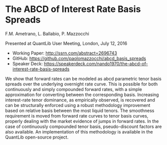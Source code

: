 # The ABCD of Interest Rate Basis Spreads
F.M. Ametrano, L. Ballabio, P. Mazzocchi

Presented at QuantLib User Meeting, London, July 12, 2016

- Working Paper: http://ssrn.com/abstract=2696743
- GitHub: https://github.com/paolomazzocchi/abcd_basis_spreads
- Speaker Deck: https://speakerdeck.com/nando1970/the-abcd-of-interest-rate-basis-spreads

We show that forward rates can be modeled as abcd parametric tenor basis spreads over the underlying overnight rate curve. This is possible for both continuously and simply compounded forward rates, with a simple approximation for converting between the corresponding basis. Increasing interest-rate tenor dominance, as empirically observed, is recovered and can be structurally enforced using a robust methodology improvement based on relative basis between the most liquid tenors. The smoothness requirement is moved from forward rate curves to tenor basis curves, properly dealing with the market evidence of jumps in forward rates. In the case of continuously compounded tenor basis, pseudo-discount factors are also available. An implementation of this methodology is available in the QuantLib open-source project.
